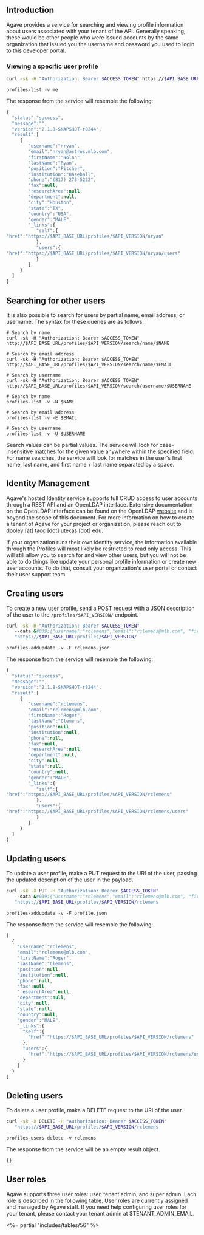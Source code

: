 ## Introduction  

Agave provides a service for searching and viewing profile information about users associated with your tenant of the API. Generally speaking, these would be other people who were issued accounts by the same organization that issued you the username and password you used to login to this developer portal.

### Viewing a specific user profile  


```bash  
curl -sk -H "Authorization: Bearer $ACCESS_TOKEN" https://$API_BASE_URL/profiles/$API_VERSION/me
```  

```cli
profiles-list -v me
```  


The response from the service will resemble the following:

```javascript
{
  "status":"success",
  "message":"",
  "version":"2.1.8-SNAPSHOT-r8244",
  "result":[
     {
        "username":"nryan",
        "email":"nryan@astros.mlb.com",
        "firstName":"Nolan",
        "lastName":"Ryan",
        "position":"Pitcher",
        "institution":"Baseball",
        "phone":"(817) 273-5222",
        "fax":null,
        "researchArea":null,
        "department":null,
        "city":"Houston",
        "state":"TX",
        "country":"USA",
        "gender":"MALE",
        "_links":{
           "self":{
"href":"https://$API_BASE_URL/profiles/$API_VERSION/nryan"
           },
           "users":{
"href":"https://$API_BASE_URL/profiles/$API_VERSION/nryan/users"
           }
        }
     }
  ]
}
```

## Searching for other users  

It is also possible to search for users by partial name, email address, or username. The syntax for these queries are as follows:

```shell
# Search by name
curl -sk -H "Authorization: Bearer $ACCESS_TOKEN" http://$API_BASE_URL/profiles/$API_VERSION/search/name/$NAME

# Search by email address
curl -sk -H "Authorization: Bearer $ACCESS_TOKEN" http://$API_BASE_URL/profiles/$API_VERSION/search/name/$EMAIL

# Search by username
curl -sk -H "Authorization: Bearer $ACCESS_TOKEN" http://$API_BASE_URL/profiles/$API_VERSION/search/username/$USERNAME
```  

```cli
# Search by name
profiles-list -v -N $NAME

# Search by email address
profiles-list -v -E $EMAIL

# Search by username
profiles-list -v -U $USERNAME
```  


Search values can be partial values. The service will look for case-insensitive matches for the given value anywhere within the specified field. For name searches, the service will look for matches in the user's first name, last name, and first name + last name separated by a space.

## Identity Management  

Agave's hosted Identity service supports full CRUD access to user accounts through a REST API and an OpenLDAP interface. Extensive documentation on the OpenLDAP interface can be found on the OpenLDAP <a href="http://www.openldap.org/" title="OpenLDAP" target="_blank">website</a> and is beyond the scope of this document. For more information on how to create a tenant of Agave for your project or organization, please reach out to dooley [at] tacc [dot] utexas [dot] edu.

<aside class="notice">If your organization runs their own identity service, the information available through the Profiles will most likely be restricted to read only access. This will still allow you to search for and view other users, but you will not be able to do things like update your personal profile information or create new user accounts. To do that, consult your organization's user portal or contact their user support team.</aside>

## Creating users  

To create a new user profile, send a POST request with a JSON description of the user to the <code>/profiles/$API_VERSION/</code> endpoint.


```bash  
curl -sk -H "Authorization: Bearer $ACCESS_TOKEN"
   --data &#039;{"username":"rclemens","email":"rclemens@mlb.com", "firstname":"Roger","lastname":"Clemens"}&#039;
   "https://$API_BASE_URL/profiles/$API_VERSION/
```  

```cli
profiles-addupdate -v -F rclemens.json
```  


The response from the service will resemble the following:

```javascript
{
  "status":"success",
  "message":"",
  "version":"2.1.8-SNAPSHOT-r8244",
  "result":[
     {
        "username":"rclemens",
        "email":"rclemens@mlb.com",
        "firstName":"Roger",
        "lastName":"Clemens",
        "position":null,
        "institution":null,
        "phone":null,
        "fax":null,
        "researchArea":null,
        "department":null,
        "city":null,
        "state":null,
        "country":null,
        "gender":"MALE",
        "_links":{
           "self":{
"href":"https://$API_BASE_URL/profiles/$API_VERSION/rclemens"
           },
           "users":{
"href":"https://$API_BASE_URL/profiles/$API_VERSION/rclemens/users"
           }
        }
     }
  ]
}
```

## Updating users  

To update a user profile, make a PUT request to the URI of the user, passing the
updated description of the user in the payload.


```bash  
curl -sk -X PUT -H "Authorization: Bearer $ACCESS_TOKEN"
   --data &#039;{"username":"rclemens","email":"rclemens@mlb.com", "firstname":"Roger","lastname":"Clemens"}&#039;
   "https://$API_BASE_URL/profiles/$API_VERSION/rclemens
```  

```cli
profiles-addupdate -v -F profile.json
```  


The response from the service will resemble the following:

```javascript
[  
  {  
    "username":"rclemens",
    "email":"rclemens@mlb.com",
    "firstName":"Roger",
    "lastName":"Clemens",
    "position":null,
    "institution":null,
    "phone":null,
    "fax":null,
    "researchArea":null,
    "department":null,
    "city":null,
    "state":null,
    "country":null,
    "gender":"MALE",
    "_links":{  
      "self":{  
        "href":"https://$API_BASE_URL/profiles/$API_VERSION/rclemens"
      },
      "users":{  
        "href":"https://$API_BASE_URL/profiles/$API_VERSION/rclemens/users"
      }
    }
  }
]
```

## Deleting users  

To delete a user profile, make a DELETE request to the URI of the user.


```bash  
curl -sk -X DELETE -H "Authorization: Bearer $ACCESS_TOKEN"
   "https://$API_BASE_URL/profiles/$API_VERSION/rclemens
```  

```cli
profiles-users-delete -v rclemens
```  


The response from the service will be an empty result object.

```javascript
{}
```

## User roles  

Agave supports three user roles: user, tenant admin, and super admin. Each role is described in the following table. User roles are currently assigned and managed by Agave staff. If you need help configuring user roles for your tenant, please contact your tenant admin at $TENANT_ADMIN_EMAIL.

<%= partial "includes/tables/56" %>
